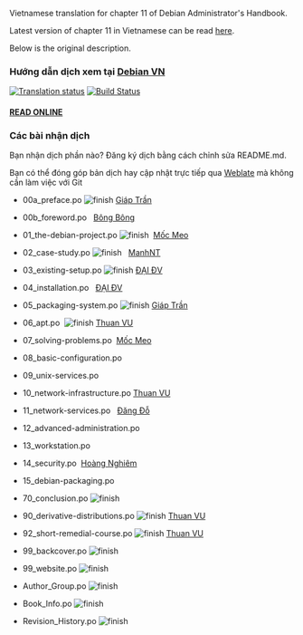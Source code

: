 Vietnamese translation for chapter 11 of Debian Administrator's Handbook.

Latest version of chapter 11 in Vietnamese can be read [here](https://rawgit.com/ngtrongkhang/debian-handbook/github-fork/publish/vi-VN/Debian/8/html/debian-handbook/index.html).

Below is the original description.

### Hướng dẫn dịch xem tại [Debian VN](https://debian-vn.github.io/2016/04/huong-dan-dong-gop-ban-dich-debian-handbook.html)
[![Translation status](https://hosted.weblate.org/widgets/debian-handbook/vi/svg-badge.svg)](https://hosted.weblate.org/engage/debian-handbook/vi/?utm_source=widget)
[![Build Status](https://travis-ci.org/Debian-VN/debian-handbook.svg?branch=master)](https://travis-ci.org/Debian-VN/debian-handbook)
#### [READ ONLINE](https://debian-handbook.info/browse/vi-VN/stable/)
### Các bài nhận dịch
Bạn nhận dịch phần nào? Đăng ký dịch bằng cách chỉnh sửa README.md.

Bạn có thể đóng góp bản dịch hay cập nhật trực tiếp qua [Weblate](https://hosted.weblate.org/languages/vi/debian-handbook) mà không cần làm việc với Git

- 00a_preface.po ![finish](http://i.imgur.com/dhvg7Gd.png) [Giáp Trần](https://github.com/TxGVNN)

- 00b_foreword.po   [Bông Bông](https://github.com/MathenJee)

- 01_the-debian-project.po ![finish](http://i.imgur.com/dhvg7Gd.png)  [Mốc Meo](https://github.com/mocmeo)

- 02_case-study.po ![finish](http://i.imgur.com/dhvg7Gd.png)   [ManhNT](https://github.com/zer0-x)

- 03_existing-setup.po ![finish](http://i.imgur.com/dhvg7Gd.png) [ĐẠI ĐV](https://github.com/daikk115)

- 04_installation.po   [ĐẠI ĐV](https://github.com/daikk115)

- 05_packaging-system.po ![finish](http://i.imgur.com/dhvg7Gd.png) [Giáp Trần](https://github.com/TxGVNN)

- 06_apt.po  ![finish](http://i.imgur.com/dhvg7Gd.png) [Thuan VU](https://github.com/thu4nvd)


- 07_solving-problems.po  [Mốc Meo](https://github.com/mocmeo)

- 08_basic-configuration.po


- 09_unix-services.po


- 10_network-infrastructure.po  [Thuan VU](https://github.com/thu4nvd)


- 11_network-services.po   [Đăng Đỗ](https://github.com/dnhdang94)


- 12_advanced-administration.po


- 13_workstation.po


- 14_security.po  [Hoàng Nghiêm](https://github.com/hoangktmm)


- 15_debian-packaging.po


- 70_conclusion.po ![finish](http://i.imgur.com/dhvg7Gd.png)


- 90_derivative-distributions.po  ![finish](http://i.imgur.com/dhvg7Gd.png) [Thuan VU](https://github.com/thu4nvd)


- 92_short-remedial-course.po ![finish](http://i.imgur.com/dhvg7Gd.png) [Thuan VU](https://github.com/thu4nvd)


- 99_backcover.po ![finish](http://i.imgur.com/dhvg7Gd.png)


- 99_website.po ![finish](http://i.imgur.com/dhvg7Gd.png)


- Author_Group.po ![finish](http://i.imgur.com/dhvg7Gd.png)


- Book_Info.po ![finish](http://i.imgur.com/dhvg7Gd.png)


- Revision_History.po ![finish](http://i.imgur.com/dhvg7Gd.png)
